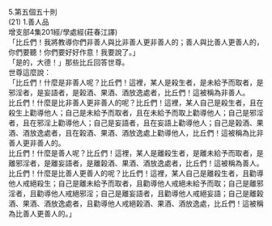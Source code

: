 5.第五個五十則  
(21) 1.善人品  
增支部4集201經/學處經(莊春江譯)  
「比丘們！我將教導你們非善人與比非善人更非善人的；善人與比善人更善人的，你們要聽！你們要好好作意！我要說了。」  
「是的，大德！」那些比丘回答世尊。  
世尊這麼說：  
「比丘們！什麼是非善人呢？比丘們！這裡，某人是殺生者，是未給予而取者，是邪淫者，是妄語者，是榖酒、果酒、酒放逸處者，比丘們！這被稱為非善人。  
比丘們！什麼是比非善人更非善人的呢？比丘們！這裡，某人自己是殺生者，且在殺生上勸導他人；自己是未給予而取者，且在未給予而取上勸導他人；自己是邪淫者，且在邪淫上勸導他人；自己是妄語者，且在妄語上勸導他人；自己是榖酒、果酒、酒放逸處者，且在榖酒、果酒、酒放逸處上勸導他人，比丘們！這被稱為比非善人更非善人的。  
比丘們！什麼是善人呢？比丘們！這裡，某人是離殺生者，是離未給予而取者，是離邪淫者，是離妄語者，是離榖酒、果酒、酒放逸處者，比丘們！這被稱為善人。  
比丘們！什麼是比善人更善人的呢？比丘們！這裡，某人自己是離殺生者，且勸導他人戒絕殺生；自己是離未給予而取者，且勸導他人戒絕未給予而取；自己是離邪淫者，且勸導他人戒絕邪淫；自己是離妄語者，且勸導他人戒絕妄語；自己是離榖酒、果酒、酒放逸處者，且勸導他人戒絕榖酒、果酒、酒放逸處，比丘們！這被稱為比善人更善人的。」  
  
  
